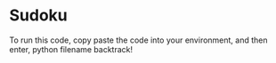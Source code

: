 # Sudoku


To run this code, copy paste the code into your environment, and then enter, python filename backtrack!
